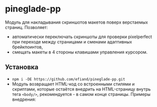 # pineglade-pp

Модуль для накладывания скриншотов макетов поверх верстаемых страниц.
Позволяет:
* автоматически переключать скриншоты для проверки pixelperfect при переходе между страницами и сменами адаптивных брейкпоинтов,
* смещать макеты в 4 стороны клавишами управления курсором.

## Установка

* `npm i -DE https://github.com/efiand/pineglade-pp.git`
* Модуль возвращает HTML-код со встроенными стилями и скриптами, которые остаётся внедрить на HTML-страницу внутрь тега `<body/>`, рекомендуется - в самом конце страницы. Примеры внедрения:

